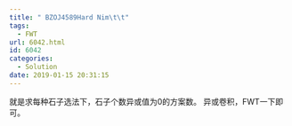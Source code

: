 ```yaml
---
title: " BZOJ4589Hard Nim\t\t"
tags:
  - FWT
url: 6042.html
id: 6042
categories:
  - Solution
date: 2019-01-15 20:31:15
---
```


就是求每种石子选法下，石子个数异或值为$0$的方案数。 异或卷积，FWT一下即可。